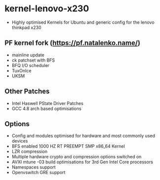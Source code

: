 kernel-lenovo-x230
==================

* Highly optimised Kernels for Ubuntu and generic config for the lenovo thinkpad x230 

PF kernel fork (https://pf.natalenko.name/) 
-------------------------------------------
* mainline update 
* ck patchset with BFS 
* BFQ I/O scheduler 
* TuxOnIce 
* UKSM 

Other Patches
-------------
* Intel Haswell PState Driver Patches 
* GCC 4.8 arch based optimisations 

Options
-------
* Config and modules optimised for hardware and most commonly used devices 
* BFS enabled 1000 HZ RT PREEMPT SMP x86_64 Kernel 
* LZR compression 
* Multiple hardware crypto and compression options switched on 
* AVXI mtune -03 build optimisations for 3rd Gen Intel Core processors 
* Namespaces support 
* Openvswitch GRE support 


